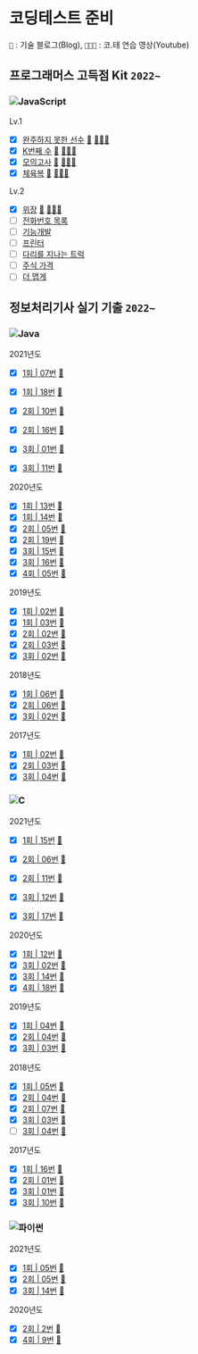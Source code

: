 # 코딩테스트 준비 

`📝` : 기술 블로그(Blog),  `🧑🏻‍💼` : 코.테 연습 영상(Youtube)

## 프로그래머스 고득점 Kit `2022~`
### ![JavaScript](https://img.shields.io/badge/javascript-%23323330.svg?style=for-the-badge&logo=javascript&logoColor=%23F7DF1E)
Lv.1
- [x] [완주하지 못한 선수](https://github.com/djdu4496/algorithm/blob/master/Programmers/%EC%99%84%EC%A3%BC%ED%95%98%EC%A7%80%EB%AA%BB%ED%95%9C%EC%84%A0%EC%88%98.js) [📝](https://github.com/djdu4496/algorithm/issues/1) [🧑🏻‍💼](https://www.youtube.com/watch?v=D8LAJXn5uqk)
- [x] [K번째 수](https://github.com/djdu4496/algorithm/blob/master/Programmers/K%EB%B2%88%EC%A7%B8%EC%88%98.js) [📝](https://github.com/djdu4496/algorithm/issues/2) [🧑🏻‍💼](https://www.youtube.com/watch?v=5mS3Kn-YERU)
- [x] [모의고사](https://github.com/djdu4496/algorithm/blob/master/Programmers/%EB%AA%A8%EC%9D%98%EA%B3%A0%EC%82%AC.js) [📝](https://github.com/djdu4496/algorithm/issues/3) [🧑🏻‍💼](https://www.youtube.com/watch?v=Hc1_pDAQ06I)
- [x] [체육복](https://github.com/djdu4496/algorithm/blob/master/Programmers/%EC%B2%B4%EC%9C%A1%EB%B3%B5.js) [📝](https://github.com/djdu4496/algorithm/issues/4) [🧑🏻‍💼](https://www.youtube.com/watch?v=jcbD7kUQpmM&feature=youtu.be)

Lv.2
- [x] [위장](https://github.com/djdu4496/algorithm/blob/master/Programmers/%EC%9C%84%EC%9E%A5.js) [📝](https://github.com/djdu4496/algorithm/issues/5) [🧑🏻‍💼](https://www.youtube.com/watch?v=M8NpZcOvBSU&feature=youtu.be)
- [ ] [전화번호 목록](#)
- [ ] [기능개발](#)
- [ ] [프린터](#)
- [ ] [다리를 지나는 트럭](#)
- [ ] [주식 가격](#)
- [ ] [더 맵게](#)

## 정보처리기사 실기 기출 `2022~`
### ![Java](https://img.shields.io/badge/java-%23ED8B00.svg?style=for-the-badge&logo=java&logoColor=white)
2021년도
- [x] [1회 | 07번](https://github.com/djdu4496/algorithm/blob/master/EngineerInformationProcessing/Java/algorithm-21-01-07.java) [📝](https://cooing-silicon-7ae.notion.site/01-JAVA-7-2303e65e7df04972a7976ad85dac5305)
- [x] [1회 | 18번](https://github.com/djdu4496/algorithm/blob/master/EngineerInformationProcessing/Java/algorithm-21-01-18.java) [📝](https://cooing-silicon-7ae.notion.site/01-JAVA-18-862ae73a8c1b43e0a36b8d331a515922)
- [x] [2회 | 10번](https://github.com/djdu4496/algorithm/blob/master/EngineerInformationProcessing/Java/algorithm-21-02-10.java) [📝](https://cooing-silicon-7ae.notion.site/02-JAVA-10-0663f7468de44eafb1dd3518efdcd93d)
- [x] [2회 | 16번](https://github.com/djdu4496/algorithm/blob/master/EngineerInformationProcessing/Java/algorithm-21-02-16.java) [📝](https://cooing-silicon-7ae.notion.site/02-JAVA-16-c246275b40f9424bae9cb125cb5049f9)
- [x] [3회 | 01번](https://github.com/djdu4496/algorithm/blob/master/EngineerInformationProcessing/Java/algorithm-21-03-01.java) [📝](https://cooing-silicon-7ae.notion.site/03-JAVA-1-ba57ff5f95674618b4579c56d2813bdf)
- [x] [3회 | 11번](https://github.com/djdu4496/algorithm/blob/master/EngineerInformationProcessing/Java/algorithm-21-03-11.java) [📝](https://cooing-silicon-7ae.notion.site/03-JAVA-11-03a4aae47f2d4778b2ce01a0c0e0d0fd)


2020년도
- [x] [1회 | 13번](https://github.com/djdu4496/algorithm/blob/master/EngineerInformationProcessing/Java/algorithm-20-01-13.java) [📝](https://cooing-silicon-7ae.notion.site/01-JAVA-13-491187c0914a40058f26deffa003f019)
- [x] [1회 | 14번](https://github.com/djdu4496/algorithm/blob/master/EngineerInformationProcessing/Java/algorithm-20-01-14.java) [📝](https://cooing-silicon-7ae.notion.site/01-JAVA-14-cdaafa800bae43d1bb59c59d3a697bcd)
- [x] [2회 | 05번](https://github.com/djdu4496/algorithm/blob/master/EngineerInformationProcessing/Java/algorithm-20-02-05.java) [📝](https://cooing-silicon-7ae.notion.site/02-JAVA-5-cc899bff4f294524beac4c661e23ff89)
- [x] [2회 | 19번](https://github.com/djdu4496/algorithm/blob/master/EngineerInformationProcessing/Java/algorithm-20-02-19.java) [📝](https://cooing-silicon-7ae.notion.site/02-JAVA-19-7b6289fac7aa4c6fb75c3e3143133c2a)
- [x] [3회 | 15번](https://github.com/djdu4496/algorithm/blob/master/EngineerInformationProcessing/Java/algorithm-20-03-15.java) [📝](https://cooing-silicon-7ae.notion.site/03-JAVA-15-b18bfb04907d466b820df9d7b871df42)
- [x] [3회 | 16번](https://github.com/djdu4496/algorithm/blob/master/EngineerInformationProcessing/Java/algorithm-20-03-16.java) [📝](https://cooing-silicon-7ae.notion.site/03-JAVA-16-230d6177b9364b3ea95d0a2170eb8bb7)
- [x] [4회 | 05번](https://github.com/djdu4496/algorithm/blob/master/EngineerInformationProcessing/Java/algorithm-20-04-05.java) [📝](https://cooing-silicon-7ae.notion.site/04-JAVA-5-f3a8fa8959c349049bb3f5a2fba558dd)

2019년도
- [x] [1회 | 02번](https://github.com/djdu4496/algorithm/blob/master/EngineerInformationProcessing/Java/algorithm-19-01-02.java) [📝](https://cooing-silicon-7ae.notion.site/01-JAVA-2-400e731238ad422f86b652f3b9f86425)
- [x] [1회 | 03번](https://github.com/djdu4496/algorithm/blob/master/EngineerInformationProcessing/Java/algorithm-19-01-03.java) [📝](https://cooing-silicon-7ae.notion.site/01-JAVA-3-10025e4c3e154381a9ad71adcafe2d75)
- [x] [2회 | 02번](https://github.com/djdu4496/algorithm/blob/master/EngineerInformationProcessing/Java/algorithm-19-02-02.java) [📝](https://cooing-silicon-7ae.notion.site/02-JAVA-2-52fb0a57cc9644d899d77260c73ffb18)
- [x] [2회 | 03번](https://github.com/djdu4496/algorithm/blob/master/EngineerInformationProcessing/Java/algorithm-19-02-03.java) [📝](https://cooing-silicon-7ae.notion.site/02-JAVA-3-0441761b821b4135a99dbc66259b9444)
- [x] [3회 | 02번](https://github.com/djdu4496/algorithm/blob/master/EngineerInformationProcessing/Java/algorithm-19-03-02.java) [📝](https://cooing-silicon-7ae.notion.site/03-JAVA-2-792ba0997ff9448284045fd017f0d930)

2018년도
- [x] [1회 | 06번](https://github.com/djdu4496/algorithm/blob/master/EngineerInformationProcessing/Java/algorithm-18-01-06.java) [📝](https://cooing-silicon-7ae.notion.site/01-JAVA-6-80d88d425d594e4b8655546b0b9236f3)
- [x] [2회 | 06번](https://github.com/djdu4496/algorithm/blob/master/EngineerInformationProcessing/Java/algorithm-18-02-06.java) [📝](https://cooing-silicon-7ae.notion.site/02-JAVA-6-67f628457fa14f8ca909301fc25ed483)
- [x] [3회 | 02번](https://github.com/djdu4496/algorithm/blob/master/EngineerInformationProcessing/Java/algorithm-18-03-02.java) [📝](https://cooing-silicon-7ae.notion.site/03-JAVA-2-783636ca47d74033b459a1d2f00408e2)

2017년도
- [x] [1회 | 02번](https://github.com/djdu4496/algorithm/blob/master/EngineerInformationProcessing/Java/algorithm-17-01-02.java) [📝](https://cooing-silicon-7ae.notion.site/01-JAVA-2-f8e24ed7806241e280d93a5ee97e5737)
- [x] [2회 | 03번](https://github.com/djdu4496/algorithm/blob/master/EngineerInformationProcessing/Java/algorithm-17-02-03.java) [📝](https://cooing-silicon-7ae.notion.site/02-JAVA-3-1fbc3ba6473a42a58c6bf539cc219ec8)
- [x] [3회 | 04번](https://github.com/djdu4496/algorithm/blob/master/EngineerInformationProcessing/Java/algorithm-17-03-04.java) [📝](https://cooing-silicon-7ae.notion.site/03-JAVA-4-0bb258723710484eae39c2be5971d955)

### ![C](https://img.shields.io/badge/c-%2300599C.svg?style=for-the-badge&logo=c&logoColor=white)
2021년도
- [x] [1회 | 15번](https://github.com/djdu4496/algorithm/blob/master/EngineerInformationProcessing/C/algorithm-21-01-15.c) [📝](https://cooing-silicon-7ae.notion.site/01-C-15-16b453c7904e47a889f69f80cd765d61)
- [x] [2회 | 06번](https://github.com/djdu4496/algorithm/blob/master/EngineerInformationProcessing/C/algorithm-21-02-06.c) [📝](https://cooing-silicon-7ae.notion.site/02-C-6-23ceeb026a26492aad3d8b7d35e01d4a)
- [x] [2회 | 11번](https://github.com/djdu4496/algorithm/blob/master/EngineerInformationProcessing/C/algorithm-21-02-11.c) [📝](https://cooing-silicon-7ae.notion.site/02-C-11-e95807c76f4342b783cc20c143522fd1)
- [x] [3회 | 12번](https://github.com/djdu4496/algorithm/blob/master/EngineerInformationProcessing/C/algorithm-21-03-12.c) [📝](https://cooing-silicon-7ae.notion.site/03-C-12-f807c2e3149a4628966d57d1d4771163)
- [x] [3회 | 17번](https://github.com/djdu4496/algorithm/blob/master/EngineerInformationProcessing/C/algorithm-21-03-17.c) [📝](https://cooing-silicon-7ae.notion.site/03-C-17-684b1256c80541d18aa641067cb68de7)


2020년도
- [x] [1회 | 12번](https://github.com/djdu4496/algorithm/blob/master/EngineerInformationProcessing/C/algorithm-20-01-12.c) [📝](https://cooing-silicon-7ae.notion.site/01-C-12-2ead9c3a68d74939ac9dd8a3f3eaf801) 
- [x] [3회 | 02번](https://github.com/djdu4496/algorithm/blob/master/EngineerInformationProcessing/C/algorithm-20-03-02.c) [📝](https://cooing-silicon-7ae.notion.site/03-C-2-1-af192c3176364b5d96afe3c20583b6b6)
- [x] [3회 | 14번](https://github.com/djdu4496/algorithm/blob/master/EngineerInformationProcessing/C/algorithm-20-03-14.c) [📝](https://cooing-silicon-7ae.notion.site/03-C-14-0a86e3f2cfcc486e98b8ec97a7997422)
- [x] [4회 | 18번](https://github.com/djdu4496/algorithm/blob/master/EngineerInformationProcessing/C/algorithm-20-04-18.c) [📝](https://cooing-silicon-7ae.notion.site/04-C-18-20e1442d0d824806b29f23e311e898ff)

2019년도
- [x] [1회 | 04번](https://github.com/djdu4496/algorithm/blob/master/EngineerInformationProcessing/C/algorithm-19-01-04.c) [📝](https://cooing-silicon-7ae.notion.site/01-C-4-e5fc15602fac4859a7bad2f6952aadd0)
- [x] [2회 | 04번](https://github.com/djdu4496/algorithm/blob/master/EngineerInformationProcessing/C/algorithm-19-02-04.c) [📝](https://cooing-silicon-7ae.notion.site/02-C-4-e7255617f6eb44eb9d84dd600f865065)
- [x] [3회 | 03번](https://github.com/djdu4496/algorithm/blob/master/EngineerInformationProcessing/C/algorithm-19-03-03.c) [📝](https://cooing-silicon-7ae.notion.site/03-C-3-3dd6c2d46ab2456890502927269940f3)

2018년도
- [x] [1회 | 05번](https://github.com/djdu4496/algorithm/blob/master/EngineerInformationProcessing/C/algorithm-18-01-05.c) [📝](https://cooing-silicon-7ae.notion.site/01-C-5-03168e12de1c40b5945f254bdfe61355)
- [x] [2회 | 04번](https://github.com/djdu4496/algorithm/blob/master/EngineerInformationProcessing/C/algorithm-18-02-04.c) [📝](https://cooing-silicon-7ae.notion.site/02-C-4-64e2eb31adba49db8a93aef10142af2a)
- [x] [2회 | 07번](https://github.com/djdu4496/algorithm/blob/master/EngineerInformationProcessing/C/algorithm-18-02-07.c) [📝](https://cooing-silicon-7ae.notion.site/02-C-7-7b11af54149147b9bb235025477aae4a)
- [x] [3회 | 03번](https://github.com/djdu4496/algorithm/blob/master/EngineerInformationProcessing/C/algorithm-18-03-03.c) [📝](https://cooing-silicon-7ae.notion.site/03-C-3-95eff3192f1147368fd8256fd1729490)
- [ ] [3회 | 04번](https://github.com/djdu4496/algorithm/blob/master/EngineerInformationProcessing/C/algorithm-18-03-04.c) [📝](https://cooing-silicon-7ae.notion.site/03-C-4-d0b14927a525491196c0cfea39ed2c67)

2017년도
- [x] [1회 | 16번](https://github.com/djdu4496/algorithm/blob/master/EngineerInformationProcessing/C/algorithm-17-01-16.c) [📝](https://cooing-silicon-7ae.notion.site/01-C-16-3e251f4e84764fa69c1dda86b86c9402)
- [x] [2회 | 01번](https://github.com/djdu4496/algorithm/blob/master/EngineerInformationProcessing/C/algorithm-17-02-01.c) [📝](https://cooing-silicon-7ae.notion.site/02-C-1-99570be117224004a0f1825ae972c9d7)
- [x] [3회 | 01번](https://github.com/djdu4496/algorithm/blob/master/EngineerInformationProcessing/C/algorithm-17-03-01.c) [📝](https://cooing-silicon-7ae.notion.site/03-C-1-0d5a4bda82b449399aaadd57d978d637)
- [x] [3회 | 10번](https://github.com/djdu4496/algorithm/blob/master/EngineerInformationProcessing/C/algorithm-17-03-10.c) [📝](https://cooing-silicon-7ae.notion.site/03-C-10-7a267e72970a4a1e8bf461b6ff3c2ed2) 

### ![파이썬](https://img.shields.io/badge/Python-3766AB?style=for-the-badge&logo=Python&logoColor=white)

2021년도
- [x] [1회 | 05번](https://github.com/djdu4496/algorithm/blob/master/EngineerInformationProcessing/Python/algorithm-21-01-05.py) [📝](https://cooing-silicon-7ae.notion.site/01-5-1-42b6542b276a4fb6a5353a52774170c5) 
- [x] [2회 | 05번](https://github.com/djdu4496/algorithm/blob/master/EngineerInformationProcessing/Python/algorithm-21-02-05.py) [📝](https://cooing-silicon-7ae.notion.site/02-3-a7a6ffd901c84d3ab4766a43592757cb)
- [x] [3회 | 14번](https://github.com/djdu4496/algorithm/blob/master/EngineerInformationProcessing/Python/algorithm-21-03-14.py) [📝](https://cooing-silicon-7ae.notion.site/03-14-90d695ac5a13431babf504fddc9a46c4) 

2020년도
- [x] [2회 | 2번](https://github.com/djdu4496/algorithm/blob/master/EngineerInformationProcessing/Python/algorithm-20-02-02.py) [📝](https://cooing-silicon-7ae.notion.site/02-2-cc3c7aaaba3846f89dc80e2770168309) 
- [x] [4회 | 9번](https://github.com/djdu4496/algorithm/blob/master/EngineerInformationProcessing/Python/algorithm-20-04-09.py) [📝](https://cooing-silicon-7ae.notion.site/04-9-64253c9153504b99bc6131e3aabeaeac) 